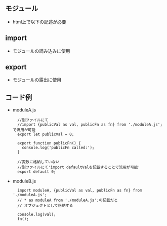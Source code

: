 ## モジュール
- html上で以下の記述が必要  
        <script type="module" src="moduleB.js"></script>

## import
- モジュールの読み込みに使用

## export
- モジュールの露出に使用

## コード例
- moduleA.js

        //別ファイルにて
        //import {publicVal as val, publicFn as fn} from './moduleA.js';で流用が可能
        export let publicVal = 0;
        
        export function publicFn() {
          console.log('publicFn called:');
        }
        
        //変数に格納していない
        //別ファイルにて'import defaultValを記載することで流用が可能'
        export default 0;

- moduleB.js

        import moduleA, {publicVal as val, publicFn as fn} from './moduleA.js';
        // * as moduleA from './moduleA.js';の記載だと
        // オブジェクトとして格納する
        
        console.log(val);
        fn();

